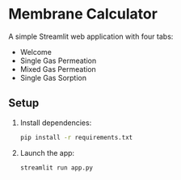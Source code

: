 # Membrane Calculator

A simple Streamlit web application with four tabs:
- Welcome
- Single Gas Permeation
- Mixed Gas Permeation
- Single Gas Sorption

## Setup

1. Install dependencies:
   ```bash
   pip install -r requirements.txt
   ```

2. Launch the app:
   ```bash
   streamlit run app.py
   ```
